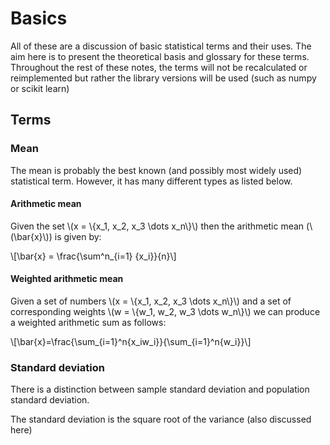 # Basics

All of these are a discussion of basic statistical terms and their uses. The
aim here is to present the theoretical basis and glossary for these terms.
Throughout the rest of these notes, the terms will not be recalculated or
reimplemented but rather the library versions will be used (such as numpy or
scikit learn)

## Terms

### Mean

The mean is probably the best known (and possibly most widely used) statistical
term. However, it has many different types as listed below.

#### Arithmetic mean

Given the set \\(x = \\{x_1, x_2, x_3 \dots x_n\\}\\) then the arithmetic mean (\\(\bar{x}\\)) is given by:

\\[\bar{x} = \frac{\sum^n_{i=1} {x_i}}{n}\\]

#### Weighted arithmetic mean

Given a set of numbers \\(x = \\{x_1, x_2, x_3 \dots x_n\\}\\) and a set of
corresponding weights \\(w = \\{w_1, w_2, w_3 \dots w_n\\}\\) we can produce a
weighted arithmetic sum as follows:

\\[\bar{x}=\frac{\sum_{i=1}^n{x_iw_i}}{\sum_{i=1}^n{w_i}}\\]

### Standard deviation

There is a distinction between sample standard deviation and population
standard deviation. 

The standard deviation is the square root of the variance (also discussed here)

